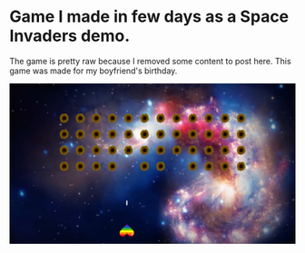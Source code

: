 # Game I made in few days as a Space Invaders demo.

<p>
The game is pretty raw because I removed some content to post here. This game was made for my boyfriend's birthday.
</p>

<img src="screenshot.png"/>
